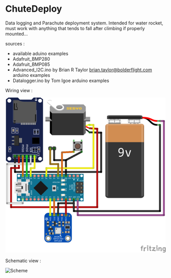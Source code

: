 # ChuteDeploy
  Data logging and Parachute deployment system.
  Intended for water rocket, must work with anything that tends to fall after climbing if properly mounted...

  sources :
  - available aduino examples
  - Adafruit_BMP280 
  - Adafruit_BMP085
  - Advanced_I2C.ino by Brian R Taylor  brian.taylor@bolderflight.com arduino examples
  - Datalogger.ino by Tom Igoe                                        arduino examples

  Wiring view : 
  
![Wiring](https://github.com/Nicolas-TULLI/ChuteDeploy/blob/master/ChuteDeployClean_bb.png)

  Schematic view :
  
![Scheme](https://github.com/Nicolas-TULLI/ChuteDeploy/blob/master/ChuteDeployClean_sch%C3%A9ma.png)